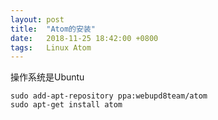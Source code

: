 ```yaml
---
layout: post
title:  "Atom的安装"
date:   2018-11-25 18:42:00 +0800
tags:   Linux Atom
---
```


操作系统是Ubuntu
```
sudo add-apt-repository ppa:webupd8team/atom
sudo apt-get install atom
```

